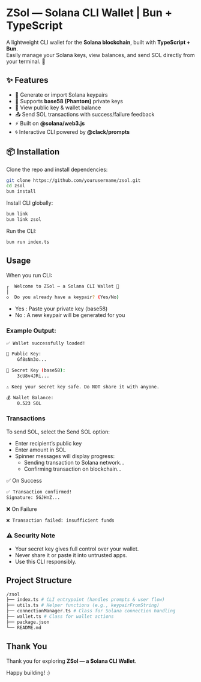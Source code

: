 # ZSol — Solana CLI Wallet | Bun + TypeScript

A lightweight CLI wallet for the **Solana blockchain**, built with **TypeScript + Bun**.  
Easily manage your Solana keys, view balances, and send SOL directly from your terminal. 🚀  

## ✨ Features  
- 🔑 Generate or import Solana keypairs  
- 📂 Supports **base58 (Phantom)** private keys  
- 👀 View public key & wallet balance  
- 📤 Send SOL transactions with success/failure feedback  
- ⚡ Built on **@solana/web3.js**  
- 🌀 Interactive CLI powered by **@clack/prompts**  

## 📦 Installation  

Clone the repo and install dependencies:  

```bash
git clone https://github.com/yourusername/zsol.git
cd zsol
bun install
```

Install CLI globally:

```bash
bun link
bun link zsol
```

Run the CLI:

```bash
bun run index.ts
```

## Usage

When you run CLI:

```bash
┌  Welcome to ZSol — a Solana CLI Wallet 🚀
│
◇  Do you already have a keypair? (Yes/No)
```
* Yes : Paste your private key (base58)
* No : A new keypair will be generated for you

### Example Output:

```bash
✅ Wallet successfully loaded!

🔹 Public Key:
    Gf8sNn3o...

🔸 Secret Key (base58):
    3cU8v4JRi...

⚠ Keep your secret key safe. Do NOT share it with anyone.

💰 Wallet Balance:
    0.523 SOL
```

### Transactions 

To send SOL, select the Send SOL option:
- Enter recipient’s public key
- Enter amount in SOL
- Spinner messages will display progress:
    - Sending transaction to Solana network...
    - Confirming transaction on blockchain...

✅ On Success

```bash
✅ Transaction confirmed!
Signature: 5GJHnZ...
```

❌ On Failure

```bash
❌ Transaction failed: insufficient funds
```

### ⚠ Security Note
- Your secret key gives full control over your wallet.
- Never share it or paste it into untrusted apps.
- Use this CLI responsibly.

## Project Structure

```bash
/zsol
├── index.ts # CLI entrypoint (handles prompts & user flow)
├── utils.ts # Helper functions (e.g., keypairFromString)
├── connectionManager.ts # Class for Solana connection handling
├── wallet.ts # Class for wallet actions
├── package.json
└── README.md
```

## Thank You

Thank you for exploring **ZSol — a Solana CLI Wallet**.  

Happy building! :)

